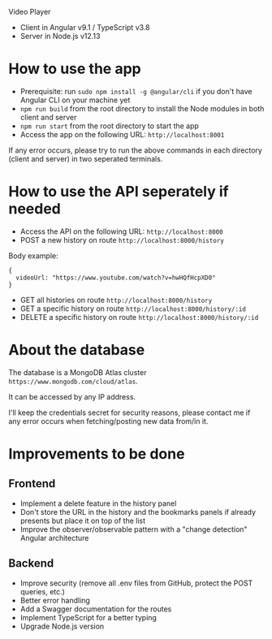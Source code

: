 Video Player

- Client in Angular v9.1 / TypeScript v3.8
- Server in Node.js v12.13

# How to use the app

- Prerequisite: run `sudo npm install -g @angular/cli` if you don't have Angular CLI on your machine yet
- `npm run build` from the root directory to install the Node modules in both client and server
- `npm run start` from the root directory to start the app
- Access the app on the following URL: `http://localhost:8001`

If any error occurs, please try to run the above commands in each directory (client and server) in two seperated terminals.

# How to use the API seperately if needed

- Access the API on the following URL: `http://localhost:8000`
- POST a new history on route `http://localhost:8000/history`

Body example:

```
{
  videoUrl: "https://www.youtube.com/watch?v=hwHQfHcpXD0"
}
```

- GET all histories on route `http://localhost:8000/history`
- GET a specific history on route `http://localhost:8000/history/:id`
- DELETE a specific history on route `http://localhost:8000/history/:id`

# About the database

The database is a MongoDB Atlas cluster `https://www.mongodb.com/cloud/atlas`.

It can be accessed by any IP address.

I'll keep the credentials secret for security reasons, please contact me if any error occurs when fetching/posting new data from/in it.

# Improvements to be done

## Frontend

- Implement a delete feature in the history panel
- Don't store the URL in the history and the bookmarks panels if already presents but place it on top of the list
- Improve the observer/observable pattern with a "change detection" Angular architecture

## Backend

- Improve security (remove all .env files from GitHub, protect the POST queries, etc.)
- Better error handling
- Add a Swagger documentation for the routes
- Implement TypeScript for a better typing
- Upgrade Node.js version
